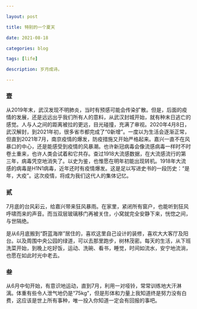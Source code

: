 ```yaml
---

layout: post

title: 特别的一个夏天

date: 2021-08-18

categories: blog

tags: [life]

description: 岁月成诗。

---
```


### 壹

从2019年末，武汉发现不明肺炎，当时有预感可能会传染扩散。但是，后面的疫情的发展，还是远远出乎我们所有人的意料，从武汉封城开始，就有种末日逃亡的感觉。人与人之间的距离被拉的更远，目光碰撞，充满了审视。2020年4月8日，武汉解封，到2021年初，很多省市都完成了“0新增”。一度以为生活会逐渐正常，但直到2021年7月，南京疫情的爆发，防疫措施又开始严格起来。嘉兴一直不在风暴口的中心，还是能感受到疫情的风暴潮。也许新冠病毒会像流感病毒一样时不时卷土重来，也许人类会试着和它共存。查过1918大流感数据，在大流感流行的第三年，病毒凭空地消失了。以史为鉴，也惟愿在明年初能出现转机。1918年大流感的病毒是H1N1病毒，近年还时有疫情爆发。这是足以写进史书的一段历史：“是年，大疫”。这次疫情，将成为我们这代人的集体记忆。

### 贰

  7月底的台风彩云，给嘉兴带来狂风暴雨。在家里，紧闭所有窗户，也能听到狂风呼啸而来的声音。而当双层玻璃移门再被关住，小窝就完全安静下来，恍惚之间，与世隔绝。

  是从6月底搬到“蔚蓝海岸”居住的，喜欢这里自己设计的装修，喜欢大大客厅及阳台。以及周围中央公园的绿道，可以去那里跑步，树林茂密。每天的生活，从下班洗菜开始，到晚上吃好饭，运动、洗碗、看书，睡觉，时间如流水，安宁地流淌，也愿在如此时光中老去。

### 叁

  从6月中旬开始，有意识地运动，直到7月，利用一对哑铃，常常训练地大汗淋漓。体重有些令人泄气地仍是“75kg”，但是形体和力量上我知道终是努力没有白费，这应该是世上所有事种，唯一投入你知道一定会有回报的事吧。

